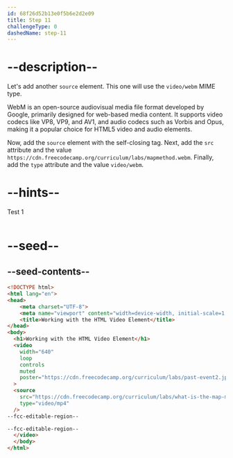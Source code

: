 ```yaml
---
id: 68f26d52b13e0f5b6e2d2e09
title: Step 11
challengeType: 0
dashedName: step-11
---
```


# --description--

Let's add another `source` element. This one will use the `video/webm` MIME type.

WebM is an open-source audiovisual media file format developed by Google,
primarily designed for web-based media content. It supports video codecs like 
VP8, VP9, and AV1, and audio codecs such as Vorbis and Opus, making it a popular
choice for HTML5 video and audio elements.

Now, add the `source` element with the self-closing tag. Next, add the `src` attribute
and the value `https://cdn.freecodecamp.org/curriculum/labs/mapmethod.webm`.
Finally, add the `type` attribute and the value `video/webm`.

# --hints--

Test 1

```js

```

# --seed--

## --seed-contents--

```html
<!DOCTYPE html>
<html lang="en">
<head>
    <meta charset="UTF-8">
    <meta name="viewport" content="width=device-width, initial-scale=1.0">
    <title>Working with the HTML Video Element</title>
</head>
<body>
  <h1>Working with the HTML Video Element</h1>
  <video
    width="640"
    loop
    controls
    muted
    poster="https://cdn.freecodecamp.org/curriculum/labs/past-event2.jpg"
  >
  <source
    src="https://cdn.freecodecamp.org/curriculum/labs/what-is-the-map-method-and-how-does-it-work.mp4"
    type="video/mp4"
  />
--fcc-editable-region--

--fcc-editable-region--
  </video>
  </body>
</html>
```
